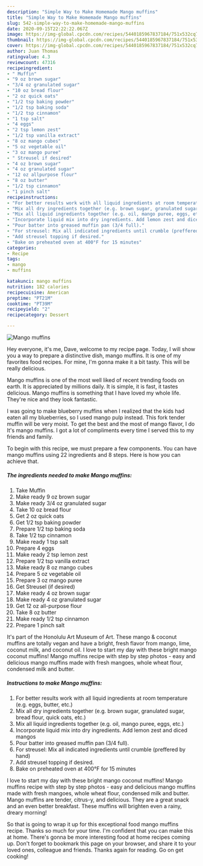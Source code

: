 ```yaml
---
description: "Simple Way to Make Homemade Mango muffins"
title: "Simple Way to Make Homemade Mango muffins"
slug: 542-simple-way-to-make-homemade-mango-muffins
date: 2020-09-15T22:22:22.067Z
image: https://img-global.cpcdn.com/recipes/5440185967837184/751x532cq70/mango-muffins-recipe-main-photo.jpg
thumbnail: https://img-global.cpcdn.com/recipes/5440185967837184/751x532cq70/mango-muffins-recipe-main-photo.jpg
cover: https://img-global.cpcdn.com/recipes/5440185967837184/751x532cq70/mango-muffins-recipe-main-photo.jpg
author: Juan Thomas
ratingvalue: 4.3
reviewcount: 47316
recipeingredient:
- " Muffin"
- "9 oz brown sugar"
- "3/4 oz granulated sugar"
- "10 oz bread flour"
- "2 oz quick oats"
- "1/2 tsp baking powder"
- "1/2 tsp baking soda"
- "1/2 tsp cinnamon"
- "1 tsp salt"
- "4 eggs"
- "2 tsp lemon zest"
- "1/2 tsp vanilla extract"
- "8 oz mango cubes"
- "5 oz vegetable oil"
- "3 oz mango puree"
- " Streusel if desired"
- "4 oz brown sugar"
- "4 oz granulated sugar"
- "12 oz allpurpose flour"
- "8 oz butter"
- "1/2 tsp cinnamon"
- "1 pinch salt"
recipeinstructions:
- "For better results work with all liquid ingredients at room temperature (e.g. eggs, butter, etc.)"
- "Mix all dry ingredients together (e.g. brown sugar, granulated sugar, bread flour, quick oats, etc.)"
- "Mix all liquid ingredients together (e.g. oil, mango puree, eggs, etc.)"
- "Incorporate liquid mix into dry ingredients. Add lemon zest and diced mangos"
- "Pour batter into greased muffin pan (3/4 full)."
- "For streusel: Mix all indicated ingredients until crumble (preffered by hand)"
- "Add streusel topping if desired."
- "Bake on preheated oven at 400°F for 15 minutes"
categories:
- Recipe
tags:
- mango
- muffins

katakunci: mango muffins 
nutrition: 182 calories
recipecuisine: American
preptime: "PT21M"
cooktime: "PT39M"
recipeyield: "2"
recipecategory: Dessert

---
```



![Mango muffins](https://img-global.cpcdn.com/recipes/5440185967837184/751x532cq70/mango-muffins-recipe-main-photo.jpg)

Hey everyone, it's me, Dave, welcome to my recipe page. Today, I will show you a way to prepare a distinctive dish, mango muffins. It is one of my favorites food recipes. For mine, I'm gonna make it a bit tasty. This will be really delicious.

Mango muffins is one of the most well liked of recent trending foods on earth. It is appreciated by millions daily. It is simple, it is fast, it tastes delicious. Mango muffins is something that I have loved my whole life. They're nice and they look fantastic.

I was going to make blueberry muffins when I realized that the kids had eaten all my blueberries, so I used mango pulp instead. This fork tender muffin will be very moist. To get the best and the most of mango flavor, I do It&#39;s mango muffins. I got a lot of compliments every time I served this to my friends and family.


To begin with this recipe, we must prepare a few components. You can have mango muffins using 22 ingredients and 8 steps. Here is how you can achieve that.

<!--inarticleads1-->

##### The ingredients needed to make Mango muffins:

1. Take  Muffin
1. Make ready 9 oz brown sugar
1. Make ready 3/4 oz granulated sugar
1. Take 10 oz bread flour
1. Get 2 oz quick oats
1. Get 1/2 tsp baking powder
1. Prepare 1/2 tsp baking soda
1. Take 1/2 tsp cinnamon
1. Make ready 1 tsp salt
1. Prepare 4 eggs
1. Make ready 2 tsp lemon zest
1. Prepare 1/2 tsp vanilla extract
1. Make ready 8 oz mango cubes
1. Prepare 5 oz vegetable oil
1. Prepare 3 oz mango puree
1. Get  Streusel (if desired)
1. Make ready 4 oz brown sugar
1. Make ready 4 oz granulated sugar
1. Get 12 oz all-purpose flour
1. Take 8 oz butter
1. Make ready 1/2 tsp cinnamon
1. Prepare 1 pinch salt


It&#39;s part of the Honolulu Art Museum of Art. These mango &amp; coconut muffins are totally vegan and have a bright, fresh flavor from mango, lime, coconut milk, and coconut oil. I love to start my day with these bright mango coconut muffins! Mango muffins recipe with step by step photos - easy and delicious mango muffins made with fresh mangoes, whole wheat flour, condensed milk and butter. 

<!--inarticleads2-->

##### Instructions to make Mango muffins:

1. For better results work with all liquid ingredients at room temperature (e.g. eggs, butter, etc.)
1. Mix all dry ingredients together (e.g. brown sugar, granulated sugar, bread flour, quick oats, etc.)
1. Mix all liquid ingredients together (e.g. oil, mango puree, eggs, etc.)
1. Incorporate liquid mix into dry ingredients. Add lemon zest and diced mangos
1. Pour batter into greased muffin pan (3/4 full).
1. For streusel: Mix all indicated ingredients until crumble (preffered by hand)
1. Add streusel topping if desired.
1. Bake on preheated oven at 400°F for 15 minutes


I love to start my day with these bright mango coconut muffins! Mango muffins recipe with step by step photos - easy and delicious mango muffins made with fresh mangoes, whole wheat flour, condensed milk and butter. Mango muffins are tender, citrus-y, and delicious. They are a great snack and an even better breakfast. These muffins will brighten even a rainy, dreary morning! 

So that is going to wrap it up for this exceptional food mango muffins recipe. Thanks so much for your time. I'm confident that you can make this at home. There's gonna be more interesting food at home recipes coming up. Don't forget to bookmark this page on your browser, and share it to your loved ones, colleague and friends. Thanks again for reading. Go on get cooking!
